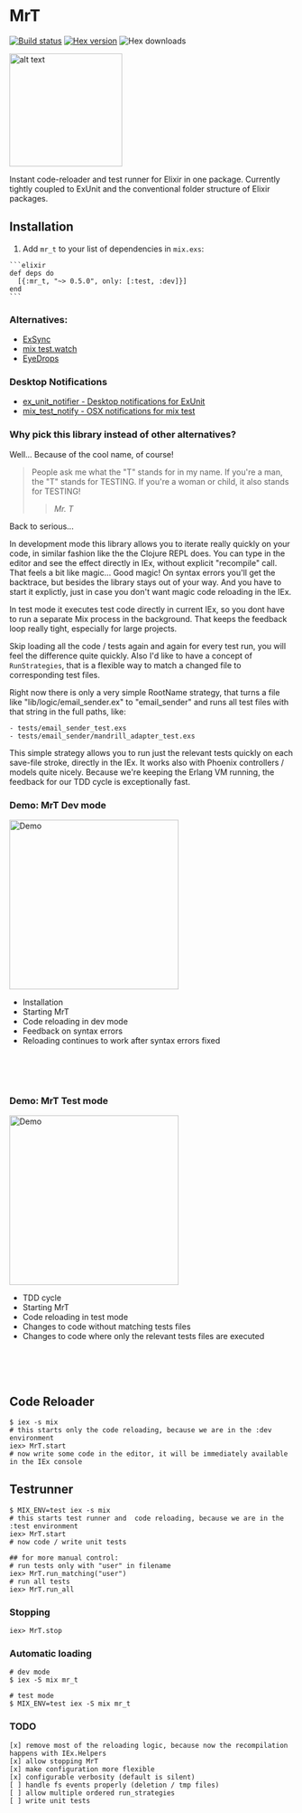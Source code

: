 # MrT

[![Build status](https://travis-ci.org/ruby2elixir/mr_t.svg "Build status")](https://travis-ci.org/ruby2elixir/mr_t)
[![Hex version](https://img.shields.io/hexpm/v/mr_t.svg "Hex version")](https://hex.pm/packages/mr_t)
![Hex downloads](https://img.shields.io/hexpm/dt/mr_t.svg "Hex downloads")


<img src="https://raw.githubusercontent.com/ruby2elixir/mr_t/master/docs/mr-t.jpg" alt="alt text" height="200">

Instant code-reloader and test runner for Elixir in one package.
Currently tightly coupled to ExUnit and the conventional folder structure of Elixir packages.

## Installation
  1. Add `mr_t` to your list of dependencies in `mix.exs`:

    ```elixir
    def deps do
      [{:mr_t, "~> 0.5.0", only: [:test, :dev]}]
    end
    ```

### Alternatives:
  - [ExSync](https://github.com/falood/exsync/)
  - [mix test.watch](https://github.com/lpil/mix-test.watch/)
  - [EyeDrops](https://github.com/rkotze/eye_drops)

### Desktop Notifications
  - [ex_unit_notifier - Desktop notifications for ExUnit](https://github.com/navinpeiris/ex_unit_notifier)
  - [mix_test_notify - OSX notifications for mix test](https://github.com/apdunston/mix_test_notify)

### Why pick this library instead of other alternatives?

Well... Because of the cool name, of course!

> People ask me what the "T" stands for in my name. If you're a man, the "T" stands for TESTING. If you're a woman or child, it also stands for TESTING!
>
>> <cite>Mr. T</cite>

Back to serious...

In development mode this library allows you to iterate really quickly on your code, in similar fashion like the the Clojure REPL does. You can type in the editor and see the effect directly in IEx, without explicit "recompile" call. That feels a bit like magic... Good magic! On syntax errors you'll get the backtrace, but besides the library stays out of your way. And you have to start it explictly, just in case you don't want magic code reloading in the IEx.

In test mode it executes test code directly in current IEx, so you dont have to run a separate Mix process in the background. That keeps the feedback loop really tight, especially for large projects.

Skip loading all the code / tests again and again for every test run, you will feel the difference quite quickly. Also I'd like to have a concept of `RunStrategies`, that is a flexible way to match a changed file to corresponding test files.

Right now there is only a very simple RootName strategy, that turns a file like "lib/logic/email_sender.ex" to "email_sender" and runs all test files with that string in the full paths, like:

    - tests/email_sender_test.exs
    - tests/email_sender/mandrill_adapter_test.exs

This simple strategy allows you to run just the relevant tests quickly on each save-file stroke, directly in the IEx. It works also with Phoenix controllers / models quite nicely. Because we're keeping the Erlang VM running, the feedback for our TDD cycle is exceptionally fast.

### Demo: MrT Dev mode
<img src="https://raw.githubusercontent.com/ruby2elixir/mr_t/master/docs/mrt_dev_mode.gif" alt="Demo" height="300">

- Installation
- Starting MrT
- Code reloading in dev mode
- Feedback on syntax errors
- Reloading continues to work after syntax errors fixed

<br />
<br />
<br />

### Demo: MrT Test mode
<img src="https://raw.githubusercontent.com/ruby2elixir/mr_t/master/docs/mrt_test_mode.gif" alt="Demo" height="300">

- TDD cycle
- Starting MrT
- Code reloading in test mode
- Changes to code without matching tests files
- Changes to code where only the relevant tests files are executed

<br />
<br />
<br />


## Code Reloader
    $ iex -s mix
    # this starts only the code reloading, because we are in the :dev environment
    iex> MrT.start
    # now write some code in the editor, it will be immediately available in the IEx console


## Testrunner
    $ MIX_ENV=test iex -s mix
    # this starts test runner and  code reloading, because we are in the :test environment
    iex> MrT.start
    # now code / write unit tests

    ## for more manual control:
    # run tests only with "user" in filename
    iex> MrT.run_matching("user")
    # run all tests
    iex> MrT.run_all


### Stopping
    iex> MrT.stop

### Automatic loading
    # dev mode
    $ iex -S mix mr_t

    # test mode
    $ MIX_ENV=test iex -S mix mr_t

### TODO
    [x] remove most of the reloading logic, because now the recompilation happens with IEx.Helpers
    [x] allow stopping MrT
    [x] make configuration more flexible
    [x] configurable verbosity (default is silent)
    [ ] handle fs events properly (deletion / tmp files)
    [ ] allow multiple ordered run_strategies
    [ ] write unit tests

